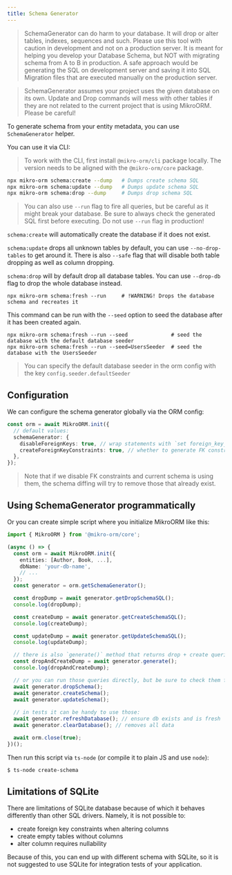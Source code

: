 ```yaml
---
title: Schema Generator
---
```


> SchemaGenerator can do harm to your database. It will drop or alter tables, indexes, 
> sequences and such. Please use this tool with caution in development and not on a 
> production server. It is meant for helping you develop your Database Schema, but NOT 
> with migrating schema from A to B in production. A safe approach would be generating 
> the SQL on development server and saving it into SQL Migration files that are executed 
> manually on the production server.

> SchemaGenerator assumes your project uses the given database on its own. Update and Drop 
> commands will mess with other tables if they are not related to the current project 
> that is using MikroORM. Please be careful!

To generate schema from your entity metadata, you can use `SchemaGenerator` helper. 

You can use it via CLI: 

> To work with the CLI, first install `@mikro-orm/cli` package locally.
> The version needs to be aligned with the `@mikro-orm/core` package.

```sh
npx mikro-orm schema:create --dump   # Dumps create schema SQL
npx mikro-orm schema:update --dump   # Dumps update schema SQL
npx mikro-orm schema:drop --dump     # Dumps drop schema SQL 
```

> You can also use `--run` flag to fire all queries, but be careful as it might break your
> database. Be sure to always check the generated SQL first before executing. Do not use
> `--run` flag in production! 

`schema:create` will automatically create the database if it does not exist. 

`schema:update` drops all unknown tables by default, you can use `--no-drop-tables` 
to get around it. There is also `--safe` flag that will disable both table dropping as 
well as column dropping. 

`schema:drop` will by default drop all database tables. You can use `--drop-db` flag to drop
the whole database instead. 

```shell
npx mikro-orm schema:fresh --run     # !WARNING! Drops the database schema and recreates it
```
This command can be run with the `--seed` option to seed the database after it has been created again.
```shell
npx mikro-orm schema:fresh --run --seed              # seed the database with the default database seeder
npx mikro-orm schema:fresh --run --seed=UsersSeeder  # seed the database with the UsersSeeder
```
> You can specify the default database seeder in the orm config with the key `config.seeder.defaultSeeder`

## Configuration

We can configure the schema generator globally via the ORM config:

```ts
const orm = await MikroORM.init({
  // default values:
  schemaGenerator: {
    disableForeignKeys: true, // wrap statements with `set foreign_key_checks = 0` or equivalent
    createForeignKeyConstraints: true, // whether to generate FK constraints
  },
});
```

> Note that if we disable FK constraints and current schema is using them, the 
> schema diffing will try to remove those that already exist.

## Using SchemaGenerator programmatically

Or you can create simple script where you initialize MikroORM like this:

```ts title="./create-schema.ts"
import { MikroORM } from '@mikro-orm/core';

(async () => {
  const orm = await MikroORM.init({
    entities: [Author, Book, ...],
    dbName: 'your-db-name',
    // ...
  });
  const generator = orm.getSchemaGenerator();

  const dropDump = await generator.getDropSchemaSQL();
  console.log(dropDump);

  const createDump = await generator.getCreateSchemaSQL();
  console.log(createDump);

  const updateDump = await generator.getUpdateSchemaSQL();
  console.log(updateDump);

  // there is also `generate()` method that returns drop + create queries
  const dropAndCreateDump = await generator.generate();
  console.log(dropAndCreateDump);

  // or you can run those queries directly, but be sure to check them first!
  await generator.dropSchema();
  await generator.createSchema();
  await generator.updateSchema();
  
  // in tests it can be handy to use those:
  await generator.refreshDatabase(); // ensure db exists and is fresh
  await generator.clearDatabase(); // removes all data

  await orm.close(true);
})();
```

Then run this script via `ts-node` (or compile it to plain JS and use `node`):

```sh
$ ts-node create-schema
```

## Limitations of SQLite

There are limitations of SQLite database because of which it behaves differently 
than other SQL drivers. Namely, it is not possible to:

- create foreign key constraints when altering columns
- create empty tables without columns
- alter column requires nullability

Because of this, you can end up with different schema with SQLite, so it is not
suggested to use SQLite for integration tests of your application.

